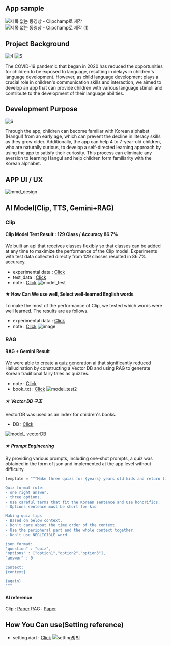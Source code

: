 ## App sample
![제목 없는 동영상 - Clipchamp로 제작](https://github.com/choikanghoon/mmd/assets/149549379/edc486ee-4c2e-4a9f-b759-f547d3c16688)
![제목 없는 동영상 - Clipchamp로 제작 (1)](https://github.com/choikanghoon/mmd/assets/149549379/16573c26-88d8-4026-8f6c-7dbdfd2207a5)



## Project Background  
![4](https://github.com/choikanghoon/mmd/assets/149550120/53304af5-e5e3-41be-a6f2-a91e7f95d918)
![5](https://github.com/choikanghoon/mmd/assets/149550120/397cc201-6a84-47c0-953e-8633b8e0f4cd)

The COVID-19 pandemic that began in 2020 has reduced the opportunities for children to be exposed to language, resulting in delays in children's language development. However, as child language development plays a crucial role in children's communication skills and interaction, we aimed to develop an app that can provide children with various language stimuli and contribute to the development of their language abilities.

## Development Purpose
![6](https://github.com/choikanghoon/mmd/assets/149550120/2bb61a0b-428c-4042-a98b-dcaf14908e90)


Through the app, children can become familiar with Korean alphabet (Hangul) from an early age, which can prevent the decline in literacy skills as they grow older. Additionally, the app can help 4 to 7-year-old children, who are naturally curious, to develop a self-directed learning approach by using the app to satisfy their curiosity.
This process can eliminate any aversion to learning Hangul and help children form familiarity with the Korean alphabet.

## APP UI / UX
![mmd_design](https://github.com/choikanghoon/mmd/assets/149554171/8ef2c56b-5682-4f38-bf5b-63220272ef28)


## AI Model(Clip, TTS, Gemini+RAG)

### Clip
#### Clip Model Test Result : 129 Class / Accuracy 86.7%
We built an api that receives classes flexibly so that classes can be added at any time to maximize the performance of the Clip model. Experiments with test data collected directly from 129 classes resulted in 86.7% accuracy.
- experimental data : [Click](https://github.com/choikanghoon/mmd/blob/main/_AI_model/clip/model_test/%ED%81%B4%EB%A6%BD%20%EB%AA%A8%EB%8D%B8%20%ED%85%8C%EC%8A%A4%ED%8A%B8%20%EA%B2%B0%EA%B3%BC.csv)
- test_data : [Click](https://github.com/choikanghoon/mmd/tree/main/_AI_model/clip/model_test/data)
- note : [Click](https://github.com/choikanghoon/mmd/blob/main/_AI_model/clip/clip%20%EC%97%B0%EA%B5%AC%EC%9A%A9.ipynb)
![model_test](https://github.com/choikanghoon/mmd/assets/149554171/bc69fc9f-1df1-418d-bad0-c4469787ba3b)


#### ★ How Can We use well, Select well-learned English words
To make the most of the performance of Clip, we tested which words were well learned. The results are as follows.
- experimental data : [Click](https://github.com/choikanghoon/mmd/blob/main/_AI_model/clip/eng_crawling/eng_crawling_result.csv)
- note : [Click](https://github.com/choikanghoon/mmd/blob/main/_AI_model/clip/eng_crawling/crawling.ipynb)
![image](https://github.com/choikanghoon/mmd/assets/89675001/46c918bb-1436-43e3-9c64-d02f76fdf916)

### RAG
#### RAG + Gemini Result
We were able to create a quiz generation ai that significantly reduced Hallucination by constructing a Vector DB and using RAG to generate Korean traditional fairy tales as quizzes.
- note : [Click](https://github.com/choikanghoon/mmd/blob/main/_AI_model/rag/RAG%20%EC%97%B0%EA%B5%AC%EC%9A%A9.ipynb)
- book_txt : [Click](https://github.com/choikanghoon/mmd/tree/main/_AI_model/rag/book_data/book_txt)
![model_test2](https://github.com/choikanghoon/mmd/assets/149554171/b0f03380-7462-4247-865b-ac876b09612b)


##### ★ Vector DB 구조
VectorDB was used as an index for children's books.
- DB : [Click](https://github.com/choikanghoon/mmd/blob/main/_AI_model/rag/book_data/chroma.sqlite3)

![model_ vectorDB](https://github.com/choikanghoon/mmd/assets/149554171/b31548b4-d14d-4341-9357-15e770cde4d5)


##### ★ Prompt Engineering
By providing various prompts, including one-shot prompts, a quiz was obtained in the form of json and implemented at the app level without difficulty.
```python
template = """Make three quizs for {years} years old kids and return list like '[json, json, json]'.

Quiz format rule:
- one right answer.
- three options.
- Use careful terms that fit the Korean sentence and Use honorifics.
- Options sentence must be short for kid

Making quiz tips
- Based on below context.
- Don't care about the time order of the context.
- Use the peripheral part and the whole context together.
- Don't use NEGLIGIBLE word.

json format: 
"question" : "quiz",
"options" : ["option1","option2","option3"],
"answer" : 0

context:
{context}

{again}
"""
```

#### AI reference
Clip : [Paper](https://arxiv.org/abs/2103.00020)
RAG : [Paper](https://arxiv.org/pdf/2005.11401)

## How You Can use(Setting reference)
- setting.dart : [Click](https://github.com/choikanghoon/mmd/blob/main/lib/back_module/setting.dart)
![setting방법](https://github.com/choikanghoon/mmd/assets/89675001/ca403bdb-362f-4b49-b745-c4061cede0cf)

